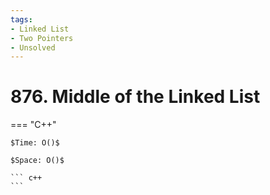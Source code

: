```yaml
---
tags:
- Linked List
- Two Pointers
- Unsolved
---
```



# 876. Middle of the Linked List

=== "C++"

    $Time: O()$

    $Space: O()$

    ``` c++
    ```